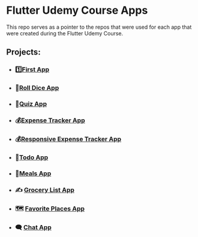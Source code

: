 # Flutter Udemy Course Apps
This repo serves as a pointer to the repos that were used for each app that were created during the Flutter Udemy Course.

## Projects:
- ### 1️⃣[**First App**](https://github.com/NathanTh3Gr3at/first_app)
- ### 🎲[**Roll Dice App**](https://github.com/NathanTh3Gr3at/roll_dice_app)
- ### 📔[**Quiz App**](https://github.com/NathanTh3Gr3at/quizz_app)
- ### 💰[**Expense Tracker App**](https://github.com/NathanTh3Gr3at/expense_tracker)
- ### 💰[**Responsive Expense Tracker App**](https://github.com/NathanTh3Gr3at/responsive_expense_tracker)
- ### 📃[**Todo App**](https://github.com/NathanTh3Gr3at/todo_app)
- ### 🥫[**Meals App**](https://github.com/NathanTh3Gr3at/meals_app) 
- ### ✍️ [**Grocery List App**](https://github.com/NathanTh3Gr3at/shopping_list_app)   
- ### 🗺️ [**Favorite Places App**](https://github.com/NathanTh3Gr3at/favorite_places_app)
- ### 🗨️ [**Chat App**](https://github.com/NathanTh3Gr3at/chat_app)

